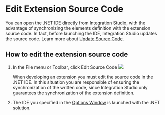 # Edit Extension Source Code

You can open the .NET IDE directly from Integration Studio, with the advantage of synchronizing the elements definition with the extension source code. In fact, before launching the IDE, Integration Studio updates the source code. Learn more about [Update Source Code](https://github.com/danielmarquespt/docs-product/tree/e7ea3f444d5129dab245c69ab72ae091554bc4fb/src/extensibility-and-integration/integration-studio/extension-life-cycle/extension-update-source-code.md%3E).

## How to edit the extension source code

1. In the File menu or Toolbar, click Edit Source Code ![](../../../../.gitbook/assets/launch-ide-net%20%281%29.gif).

   When developing an extension you must edit the source code in the .NET IDE. In this situation you are responsible of ensuring the synchronization of the written code, since Integration Studio only guarantees the synchronization of the extension definition.

2. The IDE you specified in the [Options Window](https://github.com/danielmarquespt/docs-product/tree/e7ea3f444d5129dab245c69ab72ae091554bc4fb/src/ref/integration-studio/menu/edit/options.md%3E) is launched with the .NET solution.

